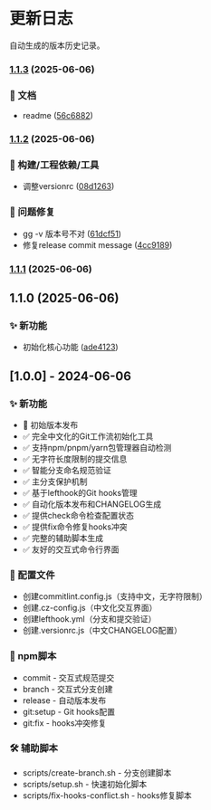 # 更新日志

自动生成的版本历史记录。


### [1.1.3](https://github.com/wuding129/gitgrove/compare/v1.1.2...v1.1.3) (2025-06-06)


### 📝 文档

* readme ([56c6882](https://github.com/wuding129/gitgrove/commit/56c68823b2f6b9f363be70f684efbc873fffa762))

### [1.1.2](https://github.com/wuding129/gitgrove/compare/v1.1.1...v1.1.2) (2025-06-06)


### 🔧 构建/工程依赖/工具

* 调整versionrc ([08d1263](https://github.com/wuding129/gitgrove/commit/08d1263cea0dc12f3b4da8678a3daef06d1a60bf))


### 🐛 问题修复

* gg -v 版本号不对 ([61dcf51](https://github.com/wuding129/gitgrove/commit/61dcf5191efdf70b21ff812e575078d53719a7b5))
* 修复release commit message ([4cc9189](https://github.com/wuding129/gitgrove/commit/4cc9189ac5569d7d17839e73e957173ec1027111))

### [1.1.1](https://github.com/wuding129/gitgrove/compare/v1.1.0...v1.1.1) (2025-06-06)

## 1.1.0 (2025-06-06)


### ✨ 新功能

* 初始化核心功能 ([ade4123](https://github.com/wuding129/gitgrove/commit/ade41234d643abc7faf4deed6c1382a23d90859b))

## [1.0.0] - 2024-06-06

### ✨ 新功能

- 🎉 初始版本发布
- ✅ 完全中文化的Git工作流初始化工具
- ✅ 支持npm/pnpm/yarn包管理器自动检测
- ✅ 无字符长度限制的提交信息
- ✅ 智能分支命名规范验证
- ✅ 主分支保护机制
- ✅ 基于lefthook的Git hooks管理
- ✅ 自动化版本发布和CHANGELOG生成
- ✅ 提供check命令检查配置状态
- ✅ 提供fix命令修复hooks冲突
- ✅ 完整的辅助脚本生成
- ✅ 友好的交互式命令行界面

### 🔧 配置文件

- 创建commitlint.config.js（支持中文，无字符限制）
- 创建.cz-config.js（中文化交互界面）
- 创建lefthook.yml（分支和提交验证）
- 创建.versionrc.js（中文CHANGELOG配置）

### 📜 npm脚本

- commit - 交互式规范提交
- branch - 交互式分支创建
- release - 自动版本发布
- git:setup - Git hooks配置
- git:fix - hooks冲突修复

### 🛠️ 辅助脚本

- scripts/create-branch.sh - 分支创建脚本
- scripts/setup.sh - 快速初始化脚本
- scripts/fix-hooks-conflict.sh - hooks修复脚本
